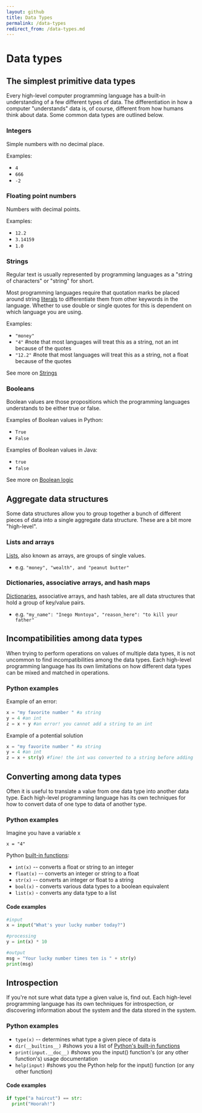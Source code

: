 ```yaml
---
layout: github
title: Data Types
permalink: /data-types
redirect_from: /data-types.md
---
```


# Data types

## The simplest primitive data types

Every high-level computer programming language has a built-in
understanding of a few different types of data. The differentiation in
how a computer \"understands\" data is, of course, different from how
humans think about data. Some common data types are outlined below.

### Integers

Simple numbers with no decimal place.

Examples:

- `4`
- `666`
- `-2`

### Floating point numbers

Numbers with decimal points.

Examples:

- `12.2`
- `3.14159`
- `1.0`

### Strings

Regular text is usually represented by programming languages as a
\"string of characters\" or \"string\" for short.

Most programming languages require that quotation marks be placed around
string [literals](./variables-literals-expressions) to
differentiate them from other keywords in the language. Whether to use
double or single quotes for this is dependent on which language you are
using.

Examples:

- `"money"`
- `"4"` \#note that most languages will treat this as a string, not an
  int because of the quotes
- `"12.2"` \#note that most languages will treat this as a string, not
  a float because of the quotes

See more on [Strings](./string-basics)

### Booleans

Boolean values are those propositions which the programming languages
understands to be either true or false.

Examples of Boolean values in Python:

- `True`
- `False`

Examples of Boolean values in Java:

- `true`
- `false`

See more on [Boolean logic](./boolean-logic)

## Aggregate data structures

Some data structures allow you to group together a bunch of different
pieces of data into a single aggregate data structure. These are a bit
more "high-level".

### Lists and arrays

[Lists](./list-basics), also known as arrays, are groups of single values.

- e.g. `"money", "wealth", and "peanut butter"`

### Dictionaries, associative arrays, and hash maps

[Dictionaries](./dictionary-basics), associative arrays, and hash
tables, are all data structures that hold a group of key/value pairs.

- e.g. `"my_name": "Inego Montoya", "reason_here": "to kill your father"`

## Incompatibilities among data types

When trying to perform operations on values of multiple data types, it is not uncommon to find incompatibilities among the data types. Each high-level programming language has its own limitations on how different data types can be mixed and matched in operations.

### Python examples

Example of an error:

```python
x = "my favorite number " #a string
y = 4 #an int
z = x + y #an error! you cannot add a string to an int
```

Example of a potential solution

```python
x = "my favorite number " #a string
y = 4 #an int
z = x + str(y) #fine! the int was converted to a string before adding
```

## Converting among data types

Often it is useful to translate a value from one data type into another data type. Each high-level programming language has its own techniques for how to convert data of one type to data of another type.

### Python examples

Imagine you have a variable x

`x = "4"`

Python [built-in functions](./modules):

- `int(x)` -- converts a float or string to an integer
- `float(x)` -- converts an integer or string to a float
- `str(x)` -- converts an integer or float to a string
- `bool(x)` - converts various data types to a boolean equivalent
- `list(x)` - converts any data type to a list

#### Code examples

```python
#input
x = input("What's your lucky number today?")

#processing
y = int(x) * 10

#output
msg = "Your lucky number times ten is " + str(y)
print(msg)
```

## Introspection

If you\'re not sure what data type a given value is, find out. Each high-level programming language has its own techniques for introspection, or discovering information about the system and the data stored in the system.

### Python examples

- `type(x)` -- determines what type a given piece of data is
- `dir(__builtins__)` \#shows you a list of [Python's built-in functions](http://docs.python.org/py3k/library/functions.html)
- `print(input.__doc__)` \#shows you the input() function's (or any other function's) usage documentation
- `help(input)` \#shows you the Python help for the input() function (or
  any other function)

#### Code examples

```python
if type("a haircut") == str:
  print("Hoorah!")
```
